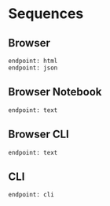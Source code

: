 # Sequences

## Browser
    endpoint: html
    endpoint: json

## Browser Notebook
    endpoint: text

## Browser CLI
    endpoint: text

## CLI
    endpoint: cli



